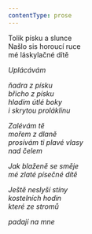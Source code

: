 ```yaml
---
contentType: prose
---
```


<section>

Tolik písku a slunce  
Našlo sis horoucí ruce  
mé láskylačné dítě

_Uplácávám_

</section>

<section>

_ňadra z písku  
břicho z písku  
hladím útlé boky  
i skrytou proláklinu_

</section>

<section>

_Zalévám tě  
mořem z dlaně  
prosívám ti plavé vlasy  
nad čelem_

</section>

<section>

_Jak blaženě se směje  
mé zlaté písečné dítě_

</section>

<section>

_Ještě neslyší stíny  
kostelních hodin  
které ze stromů_

</section>

<section>

_padají na mne_

</section>
